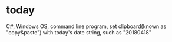 # today
C#, Windows OS, command line program, set clipboard(known as "copy&amp;paste") with today's date string, such as "20180418"
